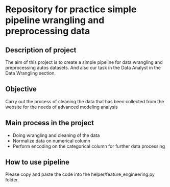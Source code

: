 # Repository for practice simple pipeline wrangling and preprocessing data

## Description of project
The aim of this project is to create a simple pipeline for data wrangling and preprocessing autos datasets. And also our task in the Data Analyst in the Data Wrangling section.

## Objective
Carry out the process of cleaning the data that has been collected from the website for the needs of advanced modeling analysis

## Main process in the project
- Doing wrangling and cleaning of the data
- Normalize data on numerical column
- Perform encoding on the categorical column for further data processing

## How to use pipeline
Please copy and paste the code into the helper/feature_engineering.py folder.